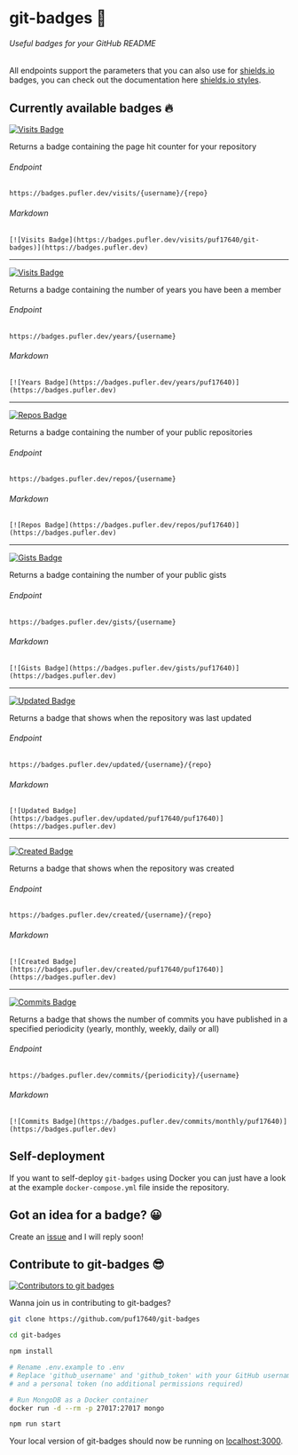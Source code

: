 # git-badges 🎉

###### Useful badges for your GitHub README

All endpoints support the parameters that you can also use for [shields.io](https://shields.io) badges, you can check out the documentation here [shields.io styles](https://shields.io/#styles).

## Currently available badges 🔥

[![Visits Badge](https://badges.pufler.dev/visits/puf17640/git-badges)](https://badges.pufler.dev/visits/puf17640/git-badges)

Returns a badge containing the page hit counter for your repository

###### Endpoint
`https://badges.pufler.dev/visits/{username}/{repo}`

###### Markdown

`[![Visits Badge](https://badges.pufler.dev/visits/puf17640/git-badges)](https://badges.pufler.dev)`

---

[![Visits Badge](https://badges.pufler.dev/years/puf17640)](https://badges.pufler.dev/years/puf17640)
  
Returns a badge containing the number of years you have been a member

###### Endpoint

`https://badges.pufler.dev/years/{username}`

###### Markdown 

`[![Years Badge](https://badges.pufler.dev/years/puf17640)](https://badges.pufler.dev)`

---

[![Repos Badge](https://badges.pufler.dev/repos/puf17640)](https://badges.pufler.dev/repos/puf17640)
  
Returns a badge containing the number of your public repositories

###### Endpoint

`https://badges.pufler.dev/repos/{username}`

###### Markdown

`[![Repos Badge](https://badges.pufler.dev/repos/puf17640)](https://badges.pufler.dev)`

---

[![Gists Badge](https://badges.pufler.dev/gists/puf17640)](https://badges.pufler.dev/gists/puf17640)
  
Returns a badge containing the number of your public gists

###### Endpoint

`https://badges.pufler.dev/gists/{username}`

###### Markdown

`[![Gists Badge](https://badges.pufler.dev/gists/puf17640)](https://badges.pufler.dev)`

---

[![Updated Badge](https://badges.pufler.dev/updated/puf17640/puf17640)](https://badges.pufler.dev/updated/puf17640/puf17640)
  
Returns a badge that shows when the repository was last updated

###### Endpoint

`https://badges.pufler.dev/updated/{username}/{repo}`

###### Markdown

`[![Updated Badge](https://badges.pufler.dev/updated/puf17640/puf17640)](https://badges.pufler.dev)`

---

[![Created Badge](https://badges.pufler.dev/created/puf17640/puf17640)](https://badges.pufler.dev/created/puf17640/puf17640)
  
Returns a badge that shows when the repository was created

###### Endpoint

`https://badges.pufler.dev/created/{username}/{repo}`

###### Markdown

`[![Created Badge](https://badges.pufler.dev/created/puf17640/puf17640)](https://badges.pufler.dev)`

---

[![Commits Badge](https://badges.pufler.dev/commits/monthly/puf17640)](https://badges.pufler.dev/commits/monthly/puf17640)
  
Returns a badge that shows the number of commits you have published in a specified periodicity (yearly, monthly, weekly, daily or all)

###### Endpoint

`https://badges.pufler.dev/commits/{periodicity}/{username}`

###### Markdown

`[![Commits Badge](https://badges.pufler.dev/commits/monthly/puf17640)](https://badges.pufler.dev)`

## Self-deployment

If you want to self-deploy `git-badges` using Docker you can just have a look at the example `docker-compose.yml` file inside the repository.

## Got an idea for a badge? 😀

Create an [issue](https://github.com/puf17640/git-badges/issues/new) and I will reply soon!

## Contribute to git-badges 😎

[![Contributors to git badges](https://contributors.thinkverse.vercel.app/api/contributors?org=puf17640&repo=git-badges&bots=false)](https://github.com/puf17640/git-badges/graphs/contributors)


Wanna join us in contributing to git-badges?

```bash
git clone https://github.com/puf17640/git-badges

cd git-badges

npm install

# Rename .env.example to .env
# Replace 'github_username' and 'github_token' with your GitHub username,
# and a personal token (no additional permissions required)

# Run MongoDB as a Docker container 
docker run -d --rm -p 27017:27017 mongo

npm run start
```

Your local version of git-badges should now be running on [localhost:3000](http://localhost:3000).
